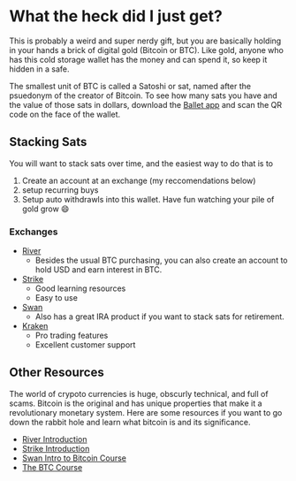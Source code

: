# What the heck did I just get?

This is probably a weird and super nerdy gift, but you are basically holding in your hands a brick of digital gold (Bitcoin or BTC). Like gold, anyone who has this cold storage wallet has the money and can spend it, so keep it hidden in a safe.

The smallest unit of BTC is called a Satoshi or sat, named after the psuedonym of the creator of Bitcoin. To see how many sats you have and the value of those sats in dollars, download the [Ballet app](https://www.ballet.com/app/) and scan the QR code on the face of the wallet.

## Stacking Sats

You will want to stack sats over time, and the easiest way to do that is to 
1. Create an account at an exchange (my reccomendations below)
2. setup recurring buys
3. Setup auto withdrawls into this wallet. 
Have fun watching your pile of gold grow :smile:

### Exchanges

- [River](https://river.com/signup?r=GX7UOWKY) 
    - Besides the usual BTC purchasing, you can also create an account to hold USD and earn interest in BTC. 
- [Strike](invite.strike.me/2VRX2J) 
    - Good learning resources
    - Easy to use 
- [Swan](https://swan.com/elster) 
    - Also has a great IRA product if you want to stack sats for retirement.
- [Kraken](https://kraken.com)
    - Pro trading features
    - Excellent customer support

## Other Resources

The world of crypoto currencies is huge, obscurly technical, and full of scams. Bitcoin is the original and has unique properties that make it a revolutionary monetary system. Here are some resources if you want to go down the rabbit hole and learn what bitcoin is and its significance.

- [River Introduction](https://river.com/learn/)
- [Strike Introduction](https://strike.me/learn/)
- [Swan Intro to Bitcoin Course](https://welcome.swanbitcoin.com/)
- [The BTC Course](https://www.thebtccourse.com/)

